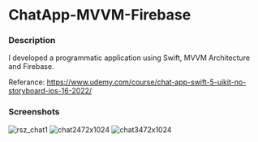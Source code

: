 # ChatApp-MVVM-Firebase
### **Description**
I developed a programmatic application using Swift, MVVM Architecture and Firebase.

Referance: https://www.udemy.com/course/chat-app-swift-5-uikit-no-storyboard-ios-16-2022/
### **Screenshots**


![rsz_chat1](https://github.com/brncn/ChatApp-MVVM-Firebase/assets/103958395/8bed0497-26a6-468c-b831-57d6ee4091f2)
![chat2472x1024](https://github.com/brncn/ChatApp-MVVM-Firebase/assets/103958395/a1b723d0-76b7-4fbf-929e-b8073299cd0b)
![chat3472x1024](https://github.com/brncn/ChatApp-MVVM-Firebase/assets/103958395/eeea9b80-11bf-46fe-a924-60772bee3c33)

